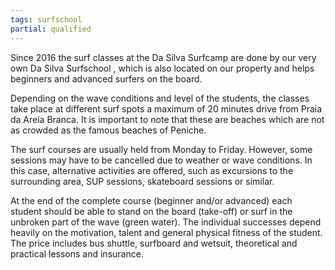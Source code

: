 ```yaml
---
tags: surfschool
partial: qualified
---
```


Since 2016 the surf classes at the Da Silva Surfcamp are done by our very own Da Silva Surfschool , which is also located on our property and helps beginners and advanced surfers on the board.

Depending on the wave conditions and level of the students, the classes take place at different surf spots a maximum of 20 minutes drive from Praia da Areia Branca. It is important to note that these are beaches which are not as crowded as the famous beaches of Peniche.

The surf courses are usually held from Monday to Friday. However, some sessions may have to be cancelled due to weather or wave conditions. In this case, alternative activities are offered, such as excursions to the surrounding area, SUP sessions, skateboard sessions or similar.

At the end of the complete course (beginner and/or advanced) each student should be able to stand on the board (take-off) or surf in the unbroken part of the wave (green water). The individual successes depend heavily on the motivation, talent and general physical fitness of the student. The price includes bus shuttle, surfboard and wetsuit, theoretical and practical lessons and insurance.
